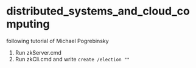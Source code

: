 # distributed_systems_and_cloud_computing
following tutorial of Michael Pogrebinsky


1. Run zkServer.cmd
2. Run zkCli.cmd and write `create /election ""`

